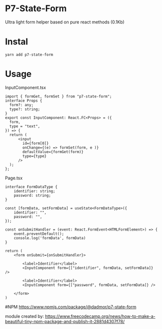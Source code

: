 # P7-State-Form
Ultra light form helper based on pure react methods (0.1Kb)

# Instal

`yarn add p7-state-form`

# Usage 

InputComponent.tsx
```
import { formGet, formSet } from "p7-state-form";
interface Props {
  form?: any;
  type?: string;
}
export const InputComponent: React.FC<Props> = ({
  form,
  type = "text",
}) => {
  return (
      <input
        id={form[0]}
        onChange={(e) => formSet(form, e )}
        defaultValue={formGet(form)}
        type={type}
      />
  );
};
```

Page.tsx

```
interface FormDataType {
    identifier: string;
    password: string;
}

const [formData, setFormData] = useState<FormDataType>({
    identifier: "",
    password: "",
});

const onSubmitHandler = (event: React.FormEvent<HTMLFormElement>) => {
    event.preventDefault();
    console.log('formData', formData)
}

return (
    <form onSubmit={onSubmitHandler}>

        <label>Identifier</label>
        <InputComponent form={["identifier", formData, setFormData]} />

        <label>Identifier</label>
        <InputComponent form={["password", formData, setFormData]} />

    </form>
)
```

#NPM
https://www.npmjs.com/package/@dadmor/p7-state-form

module created by:
https://www.freecodecamp.org/news/how-to-make-a-beautiful-tiny-npm-package-and-publish-it-2881d4307f78/


